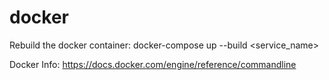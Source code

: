 # docker


Rebuild the docker container: docker-compose up --build <service_name>

Docker Info:
https://docs.docker.com/engine/reference/commandline